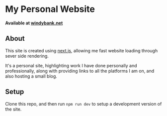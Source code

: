 # My Personal Website

**Available at [windybank.net](windybank.net)**

## About

This site is created using [next.js](https://github.com/vercel/next.js]), allowing me fast website loading through sever side rendering.

It's a personal site, highlighting work I have done personally and professionally, along with providing links to all the platforms I am on, and also hosting a small blog.

## Setup

Clone this repo, and then run `npm run dev` to setup a development version of the site.
